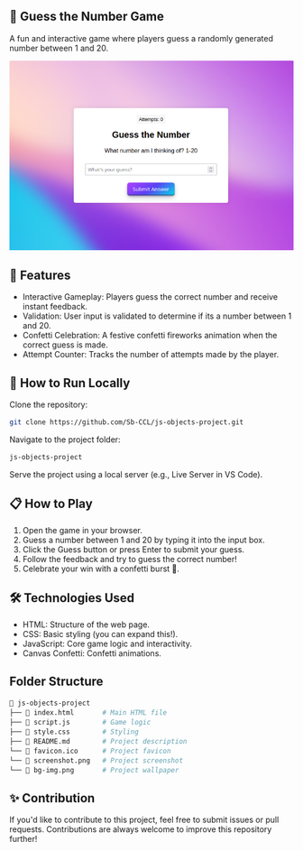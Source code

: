 ## 🎯 Guess the Number Game

A fun and interactive game where players guess a randomly generated number between 1 and 20.

![screenshot](screenshot.png "screenshot")

## 🌟 Features

- Interactive Gameplay: Players guess the correct number and receive instant feedback.
- Validation: User input is validated to determine if its a number between 1 and 20.
- Confetti Celebration: A festive confetti fireworks animation when the correct guess is made.
- Attempt Counter: Tracks the number of attempts made by the player.

## 🚀 How to Run Locally

Clone the repository:

```bash
git clone https://github.com/Sb-CCL/js-objects-project.git
```

Navigate to the project folder:

```bash
js-objects-project
```

Serve the project using a local server (e.g., Live Server in VS Code).

## 📋 How to Play

1. Open the game in your browser.
2. Guess a number between 1 and 20 by typing it into the input box.
3. Click the Guess button or press Enter to submit your guess.
4. Follow the feedback and try to guess the correct number!
5. Celebrate your win with a confetti burst 🎉.

## 🛠️ Technologies Used

- HTML: Structure of the web page.
- CSS: Basic styling (you can expand this!).
- JavaScript: Core game logic and interactivity.
- Canvas Confetti: Confetti animations.

## Folder Structure

```bash
📁 js-objects-project
├── 📄 index.html       # Main HTML file
├── 📄 script.js        # Game logic
├── 📄 style.css        # Styling
├── 📄 README.md        # Project description
└── 📄 favicon.ico      # Project favicon
└── 📄 screenshot.png   # Project screenshot
└── 📄 bg-img.png       # Project wallpaper
```

## ✨ Contribution

If you'd like to contribute to this project, feel free to submit issues or pull requests. Contributions are always welcome to improve this repository further!
